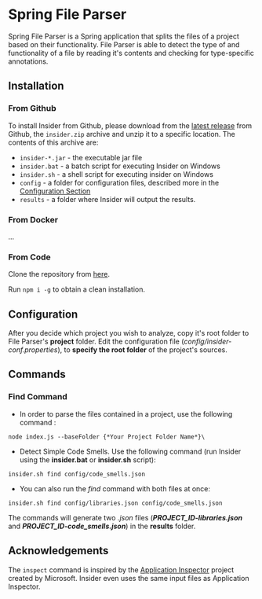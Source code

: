 # Spring File Parser

Spring File Parser is a Spring application that splits the files of a project based on their functionality. File Parser is able to detect the type of and functionality of a file by reading it's contents and checking for type-specific annotations.

## Installation

### From Github
To install Insider from Github, please download from the [latest release](https://github.com/dxworks/insider/releases) from Github, the `insider.zip` archive and unzip it to a specific location.
The contents of this archive are:
* `insider-*.jar` - the executable jar file
* `insider.bat` - a batch script for executing Insider on Windows
* `insider.sh` - a shell script for executing insider on Windows
* `config` - a folder for configuration files, described more in the [Configuration Section](#Configuration)
* `results` - a folder where Insider will output the results.

### From Docker
...

### From Code
Clone the repository from [here](https://github.com/dariusf98/file-parser/tree/master).

Run `npm i -g` to obtain a clean installation.

## Configuration
After you decide which project you wish to analyze, copy it's root folder to File Parser's **project** folder.
Edit the configuration file (*config/insider-conf.properties*), to **specify the root folder** of the project's sources.

## Commands

### Find Command
* In order to parse the files contained in a project, use the following command :
```
node index.js --baseFolder {*Your Project Folder Name*}\
```

* Detect Simple Code Smells. Use the following command (run Insider using the **insider.bat** or **insider.sh** script):
```
insider.sh find config/code_smells.json
```

* You can also run the *find* command with both files at once: 
```
insider.sh find config/libraries.json config/code_smells.json
```

The commands will generate two *.json* files (**_PROJECT_ID-libraries.json_** and **_PROJECT_ID-code_smells.json_**) in the **results** folder.

## Acknowledgements

The `inspect` command is inspired by the [Application Inspector](https://github.com/microsoft/ApplicationInspector) project created by Microsoft.
Insider even uses the same input files as Application Inspector.
